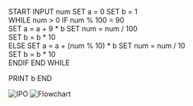 START
    INPUT num
    SET a = 0
    SET b = 1  
 WHILE num > 0
        IF num % 100 = 90  
            SET a = a + 9 * b
            SET num = num / 100  
            SET b = b * 10  
        ELSE
            SET a = a + (num % 10) * b 
            SET num = num / 10  
            SET b = b * 10  
        ENDIF
    END WHILE

 PRINT b
END






![IPO](https://github.com/user-attachments/assets/9b5d5858-10fa-4640-a7d1-104d14c19a4a)
![Flowchart](https://github.com/user-attachments/assets/aa51e3ef-e080-4549-a7b8-93c8f4496951)
